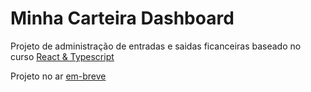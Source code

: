 # Minha Carteira Dashboard

Projeto de administração de entradas e saidas ficanceiras baseado no curso [React & Typescript](https://www.udemy.com/course/react-e-typescript/) 

Projeto no ar [em-breve](#) 

